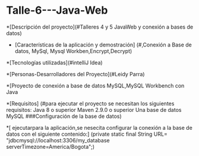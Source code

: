 # Talle-6---Java-Web
*[Descripción del proyecto](#Talleres 4 y 5 JavaWeb y conexión a bases de datos)


* [Características de la aplicación y demostración] (#,Conexión a Base de datos, MySql, Mysql Workben,Encrypt,Decrypt)

*[Tecnologías utilizadas](#intelliJ Idea)

*[Personas-Desarrolladores del Proyecto](#Leidy Parra)

*[Proyecto de conexión a base de datos MySQL,MySQL Workbench con Java

*[Requisitos] (#para ejecutar el proyecto se necesitan los siguientes requisitos: Java 8 o superior Maven 2.9.0 o superior Una base de datos MySQL ###Configuración de la base de datos)

*[ ejecutarpara la aplicación,se nesecita configurar la conexión a la base de datos con el siguiente contenido:] (private static final String URL= "jdbcmysql://localhost:3306/my_database serverTimezone=America/Bogota";)
